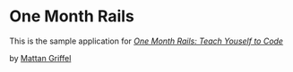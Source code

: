 # One Month Rails

This is the sample application for
[*One Month Rails: Teach Youself to Code*](http://onemonthrails.com)

by [Mattan Griffel](http://mattangriffel.com)